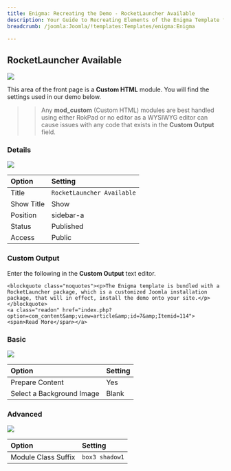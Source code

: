 ```yaml
---
title: Enigma: Recreating the Demo - RocketLauncher Available
description: Your Guide to Recreating Elements of the Enigma Template for Joomla
breadcrumb: /joomla:Joomla/!templates:Templates/enigma:Enigma

---
```


RocketLauncher Available
-----

![][demo]

This area of the front page is a **Custom HTML** module. You will find the settings used in our demo below.

>> Any **mod_custom** (Custom HTML) modules are best handled using either RokPad or no editor as a WYSIWYG editor can cause issues with any code that exists in the **Custom Output** field.

### Details
![][demo2]

| Option     | Setting                    |  
| :--------- | :------------------------- |  
| Title      | `RocketLauncher Available` |  
| Show Title | Show                       |  
| Position   | sidebar-a                  |  
| Status     | Published                  |  
| Access     | Public                     |  

### Custom Output
Enter the following in the **Custom Output** text editor.

~~~
<blockquote class="noquotes"><p>The Enigma template is bundled with a RocketLauncher package, which is a customized Joomla installation package, that will in effect, install the demo onto your site.</p></blockquote>
<a class="readon" href="index.php?option=com_content&amp;view=article&amp;id=7&amp;Itemid=114"><span>Read More</span></a>
~~~

### Basic
![][demo3]

| Option                    | Setting |  
| :------------------------ | :------ |  
| Prepare Content           | Yes     |  
| Select a Background Image | Blank   |

### Advanced
![][demo4]

| Option              | Setting        |  
| :------------------ | :------------- |  
| Module Class Suffix | `box3 shadow1` |  

[demo]: assets/demo_6.jpeg
[demo2]: assets/rocketlauncher_1.jpeg
[demo3]: assets/rocketlauncher_2.jpeg
[demo4]: assets/rocketlauncher_3.jpeg